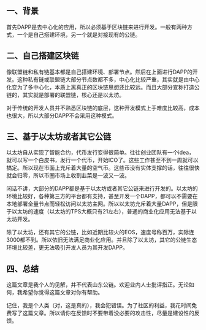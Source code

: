 ## 一、背景
首先DAPP是去中心化的应用，所以必须基于区块链来进行开发。一般有两种方式，一个是自己搭建环境，另一个就是对接现有的公链。

## 二、自己搭建区块链
像联盟链和私有链基本都是自己搭建环境、部署节点。然后在上面进行DAPP的开发。这种私有链或联盟链大部分节点数都不多，中心化比较严重，其实就是由中心化变为了多中心化，本质上离真正的区块链思想还比较远。而且大部分宣称打造公链的，其实就是部署的联盟链，核心还是以太坊。

对于传统的开发人员并不熟悉区块链的底层，这种开发模式上手难度比较高，成本也很大，所以大部分DAPP不会采用这种模式。

## 三、基于以太坊或者其它公链
以太坊自从实现了智能合约，代币发行变得很简单。往往创业团队有一个idea，就可以写一个白皮书，发行一个代币，开始ICO了。这些工作甚至不到一周就可以搞定。所以现在市面上充斥着大量的空气币。这些币没有实体支撑的话，往往很快就会归零，所以币圈市场上收割韭菜是一波又一波。

闲话不讲，大部分的DAPP都是基于以太坊或者其它公链来进行开发的。以太坊的环境比较好，各种第三方的平台都有支持，甚至开发一个DAPP，都可以不需要在本地部署全量节点而轻松访问以太坊主网。所以以太坊充斥着大量DAPP，但是限于以太坊的速度（以太坊的TPS大概只有21左右），普通的商业化应用无法基于以太坊开发。

除了以太坊，还有其它的公链，比如近期比较火的EOS，速度号称百万，实际连3000都不到。所以依旧无法满足商业化应用。并且除了以太坊，其它的公链生态环境比较差，更无法吸引开发人员为其开发DAPP。

## 四、总结
这篇文章是我个人的见解，并不代表山东公链。欢迎业内人士批评指正。无论如何，我希望你觉得这篇文章对你有帮助。

记住，我是个人类（对，这是真的），我会犯错误。为了社区的利益，我花时间免费写了这篇文章。所以请你在反馈时不要带着没必要的攻击性，尽量是建设性的反馈。
